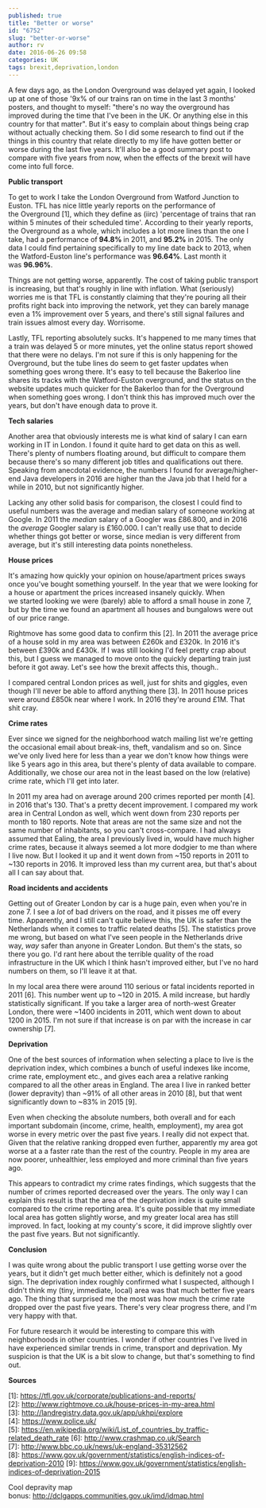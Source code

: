 ```yaml
---
published: true
title: "Better or worse"
id: "6752"
slug: "better-or-worse"
author: rv
date: 2016-06-26 09:58
categories: UK
tags: brexit,deprivation,london
---
```

A few days ago, as the London Overground was delayed yet again, I looked up at one of those '9x% of our trains ran on time in the last 3 months' posters, and thought to myself: "there's no way the overground has improved during the time that I've been in the UK. Or anything else in this country for that matter". But it's easy to complain about things being crap without actually checking them. So I did some research to find out if the things in this country that relate directly to my life have gotten better or worse during the last five years. It'll also be a good summary post to compare with five years from now, when the effects of the brexit will have come into full force.

<strong>Public transport</strong>

To get to work I take the London Overground from Watford Junction to Euston. TFL has nice little yearly reports on the performance of the Overground [1], which they define as (iirc) 'percentage of trains that ran within 5 minutes of their scheduled time'. According to their yearly reports, the Overground as a whole, which includes a lot more lines than the one I take, had a performance of<strong> 94.8% </strong>in 2011, and <strong>95.2%</strong> in 2015. The only data I could find pertaining specifically to my line date back to 2013, when the Watford-Euston line's performance was <strong>96.64%</strong>. Last month it was <strong>96.96%</strong>.

Things are not getting worse, apparently. The cost of taking public transport is increasing, but that's roughly in line with inflation. What (seriously) worries me is that TFL is constantly claiming that they're pouring all their profits right back into improving the network, yet they can barely manage even a 1% improvement over 5 years, and there's still signal failures and train issues almost every day. Worrisome.

Lastly, TFL reporting absolutely sucks. It's happened to me many times that a train was delayed 5 or more minutes, yet the online status report showed that there were no delays. I'm not sure if this is only happening for the Overground, but the tube lines do seem to get faster updates when something goes wrong there. It's easy to tell because the Bakerloo line shares its tracks with the Watford-Euston overground, and the status on the website updates much quicker for the Bakerloo than for the Overground when something goes wrong. I don't think this has improved much over the years, but don't have enough data to prove it.

<strong>Tech salaries</strong>

Another area that obviously interests me is what kind of salary I can earn working in IT in London. I found it quite hard to get data on this as well. There's plenty of numbers floating around, but difficult to compare them because there's so many different job titles and qualifications out there. Speaking from anecdotal evidence, the numbers I found for average/higher-end Java developers in 2016 are higher than the Java job that I held for a while in 2010, but not significantly higher.

Lacking any other solid basis for comparison, the closest I could find to useful numbers was the average and median salary of someone working at Google. In 2011 the <em>median</em> salary of a Googler was £86.800, and in 2016 the <em>average</em> Googler salary is £160.000. I can't really use that to decide whether things got better or worse, since median is very different from average, but it's still interesting data points nonetheless.

<strong>House prices</strong>

It's amazing how quickly your opinion on house/apartment prices sways once you've bought something yourself. In the year that we were looking for a house or apartment the prices increased insanely quickly. When we started looking we were (barely) able to afford a small house in zone 7, but by the time we found an apartment all houses and bungalows were out of our price range.

Rightmove has some good data to confirm this [2]. In 2011 the average price of a house sold in my area was between £260k and £320k. In 2016 it's between £390k and £430k. If I was still looking I'd feel pretty crap about this, but I guess we managed to move onto the quickly departing train just before it got away. Let's see how the brexit affects this, though..

I compared central London prices as well, just for shits and giggles, even though I'll never be able to afford anything there [3]. In 2011 house prices were around £850k near where I work. In 2016 they're around £1M. That shit cray.

<strong>Crime rates</strong>

Ever since we signed for the neighborhood watch mailing list we're getting the occasional email about break-ins, theft, vandalism and so on. Since we've only lived here for less than a year we don't know how things were like 5 years ago in this area, but there's plenty of data available to compare. Additionally, we chose our area not in the least based on the low (relative) crime rate, which I'll get into later.

In 2011 my area had on average around 200 crimes reported per month [4]. in 2016 that's 130. That's a pretty decent improvement. I compared my work area in Central London as well, which went down from 230 reports per month to 180 reports. Note that areas are not the same size and not the same number of inhabitants, so you can't cross-compare. I had always assumed that Ealing, the area I previously lived in, would have much higher crime rates, because it always seemed a lot more dodgier to me than where I live now. But I looked it up and it went down from ~150 reports in 2011 to ~130 reports in 2016. It improved less than my current area, but that's about all I can say about that.

<strong>Road incidents and accidents</strong>

Getting out of Greater London by car is a huge pain, even when you're in zone 7. I see a *lot* of bad drivers on the road, and it pisses me off every time. Apparently, and I still can't quite believe this, the UK is safer than the Netherlands when it comes to traffic related deaths [5]. The statistics prove me wrong, but based on what I've seen people in the Netherlands drive way, <em>way</em> safer than anyone in Greater London. But them's the stats, so there you go. I'd rant here about the terrible quality of the road infrastructure in the UK which I think hasn't improved either, but I've no hard numbers on them, so I'll leave it at that.

In my local area there were around 110 serious or fatal incidents reported in 2011 [6]. This number went up to ~120 in 2015. A mild increase, but hardly statistically significant. If you take a larger area of north-west Greater London, there were ~1400 incidents in 2011, which went down to about 1200 in 2015. I'm not sure if that increase is on par with the increase in car ownership [7].

<strong>Deprivation</strong>

One of the best sources of information when selecting a place to live is the deprivation index, which combines a bunch of useful indexes like income, crime rate, employment etc., and gives each area a relative ranking compared to all the other areas in England. The area I live in ranked better (lower depravity) than ~91% of all other areas in 2010 [8], but that went significantly down to ~83% in 2015 [9].

Even when checking the absolute numbers, both overall and for each important subdomain (income, crime, health, employment), my area got worse in every metric over the past five years. I really did not expect that. Given that the relative ranking dropped even further, apparently my area got worse at a a faster rate than the rest of the country. People in my area are now poorer, unhealthier, less employed and more criminal than five years ago.

This appears to contradict my crime rates findings, which suggests that the number of crimes reported decreased over the years. The only way I can explain this result is that the area of the deprivation index is quite small compared to the crime reporting area. It's quite possible that my immediate local area has gotten slightly worse, and my greater local area has still improved. In fact, looking at my county's score, it did improve slightly over the past five years. But not significantly.

<strong>Conclusion</strong>

I was quite wrong about the public transport I use getting worse over the years, but it didn't get much better either, which is definitely not a good sign. The deprivation index roughly confirmed what I suspected, although I didn't think my (tiny, immediate, local) area was that much better five years ago. The thing that surprised me the most was how much the crime rate dropped over the past five years. There's very clear progress there, and I'm very happy with that.

For future research it would be interesting to compare this with neighborhoods in other countries. I wonder if other countries I've lived in have experienced similar trends in crime, transport and deprivation. My suspicion is that the UK is a bit slow to change, but that's something to find out.

<strong>Sources</strong>

[1]: <a href="https://tfl.gov.uk/corporate/publications-and-reports/" target="_blank">https://tfl.gov.uk/corporate/publications-and-reports/</a>
[2]: <a href="http://www.rightmove.co.uk/house-prices-in-my-area.html" target="_blank">http://www.rightmove.co.uk/house-prices-in-my-area.html</a>
[3]: <a href="http://landregistry.data.gov.uk/app/ukhpi/explore" target="_blank">http://landregistry.data.gov.uk/app/ukhpi/explore</a>
[4]: <a href="https://www.police.uk/" target="_blank">https://www.police.uk/</a>
[5]: <a href="https://en.wikipedia.org/wiki/List_of_countries_by_traffic-related_death_rate" target="_blank">https://en.wikipedia.org/wiki/List_of_countries_by_traffic-related_death_rate</a>
[6]: <a href="http://www.crashmap.co.uk/Search" target="_blank">http://www.crashmap.co.uk/Search</a>
[7]: <a href="http://www.bbc.co.uk/news/uk-england-35312562" target="_blank">http://www.bbc.co.uk/news/uk-england-35312562</a>
[8]: <a href="https://www.gov.uk/government/statistics/english-indices-of-deprivation-2010" target="_blank">https://www.gov.uk/government/statistics/english-indices-of-deprivation-2010</a>
[9]: <a href="https://www.gov.uk/government/statistics/english-indices-of-deprivation-2015" target="_blank">https://www.gov.uk/government/statistics/english-indices-of-deprivation-2015</a>

Cool depravity map bonus: <a href="http://dclgapps.communities.gov.uk/imd/idmap.html" target="_blank">http://dclgapps.communities.gov.uk/imd/idmap.html</a>